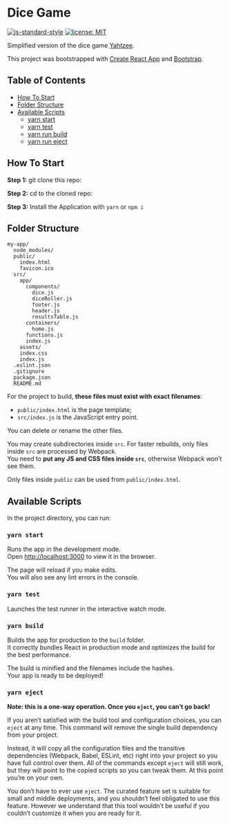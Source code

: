 # Dice Game
[![js-standard-style](https://img.shields.io/badge/code%20style-standard-brightgreen.svg?style=flat)](http://standardjs.com/)
[![license: MIT](https://img.shields.io/badge/license-MIT-brightgreen.svg)](https://opensource.org/licenses/MIT)

Simplified version of the dice game [Yahtzee](https://en.wikipedia.org/wiki/Yahtzee).

This project was bootstrapped with [Create React App](https://github.com/facebookincubator/create-react-app) and [Bootstrap](https://getbootstrap.com/).

## Table of Contents
- [How To Start](#how-to-start)
- [Folder Structure](#folder-structure)
- [Available Scripts](#available-scripts)
  - [yarn start](#yarn-start)
  - [yarn test](#yarn-test)
  - [yarn run build](#yarn-build)
  - [yarn run eject](#yarn-eject)

## How To Start
**Step 1:** git clone this repo:

**Step 2:** cd to the cloned repo:

**Step 3:** Install the Application with `yarn` or `npm i`

## Folder Structure
```
my-app/
  node_modules/
  public/
    index.html
    favicon.ico
  src/
    app/
      components/
        dice.js
        diceRoller.js
        footer.js
        header.js
        resultsTable.js
      containers/
        home.js
      functions.js
      index.js
    assets/
    index.css
    index.js
  .eslint.json
  .gitignore
  package.json
  README.md
```

For the project to build, **these files must exist with exact filenames**:

* `public/index.html` is the page template;
* `src/index.js` is the JavaScript entry point.

You can delete or rename the other files.

You may create subdirectories inside `src`. For faster rebuilds, only files inside `src` are processed by Webpack.<br>
You need to **put any JS and CSS files inside `src`**, otherwise Webpack won’t see them.

Only files inside `public` can be used from `public/index.html`.<br>

## Available Scripts

In the project directory, you can run:

### `yarn start`

Runs the app in the development mode.<br>
Open [http://localhost:3000](http://localhost:3000) to view it in the browser.

The page will reload if you make edits.<br>
You will also see any lint errors in the console.

### `yarn test`

Launches the test runner in the interactive watch mode.

### `yarn build`

Builds the app for production to the `build` folder.<br>
It correctly bundles React in production mode and optimizes the build for the best performance.

The build is minified and the filenames include the hashes.<br>
Your app is ready to be deployed!

### `yarn eject`

**Note: this is a one-way operation. Once you `eject`, you can’t go back!**

If you aren’t satisfied with the build tool and configuration choices, you can `eject` at any time. This command will remove the single build dependency from your project.

Instead, it will copy all the configuration files and the transitive dependencies (Webpack, Babel, ESLint, etc) right into your project so you have full control over them. All of the commands except `eject` will still work, but they will point to the copied scripts so you can tweak them. At this point you’re on your own.

You don’t have to ever use `eject`. The curated feature set is suitable for small and middle deployments, and you shouldn’t feel obligated to use this feature. However we understand that this tool wouldn’t be useful if you couldn’t customize it when you are ready for it.

